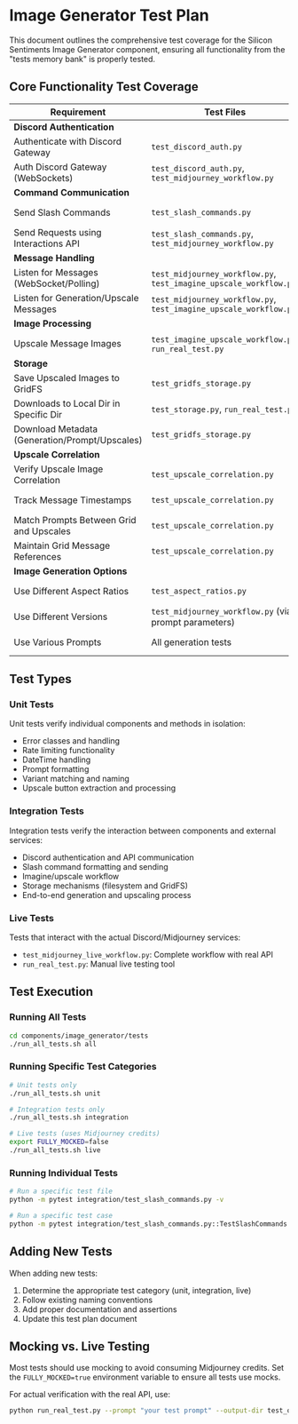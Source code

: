 # Image Generator Test Plan

This document outlines the comprehensive test coverage for the Silicon Sentiments Image Generator component, ensuring all functionality from the "tests memory bank" is properly tested.

## Core Functionality Test Coverage

| Requirement | Test Files | Status |
|-------------|------------|--------|
| **Discord Authentication** | | |
| Authenticate with Discord Gateway | `test_discord_auth.py` | ✅ Implemented |
| Auth Discord Gateway (WebSockets) | `test_discord_auth.py`, `test_midjourney_workflow.py` | ✅ Implemented |
| **Command Communication** | | |
| Send Slash Commands | `test_slash_commands.py` | ✅ Implemented |
| Send Requests using Interactions API | `test_slash_commands.py`, `test_midjourney_workflow.py` | ✅ Implemented |
| **Message Handling** | | |
| Listen for Messages (WebSocket/Polling) | `test_midjourney_workflow.py`, `test_imagine_upscale_workflow.py` | ✅ Implemented |
| Listen for Generation/Upscale Messages | `test_midjourney_workflow.py`, `test_imagine_upscale_workflow.py` | ✅ Implemented |
| **Image Processing** | | |
| Upscale Message Images | `test_imagine_upscale_workflow.py`, `run_real_test.py` | ✅ Implemented |
| **Storage** | | |
| Save Upscaled Images to GridFS | `test_gridfs_storage.py` | ✅ Implemented |
| Downloads to Local Dir in Specific Dir | `test_storage.py`, `run_real_test.py` | ✅ Implemented |
| Download Metadata (Generation/Prompt/Upscales) | `test_gridfs_storage.py` | ✅ Implemented |
| **Upscale Correlation** | | |
| Verify Upscale Image Correlation | `test_upscale_correlation.py` | ✅ Implemented |
| Track Message Timestamps | `test_upscale_correlation.py` | ✅ Implemented |
| Match Prompts Between Grid and Upscales | `test_upscale_correlation.py` | ✅ Implemented |
| Maintain Grid Message References | `test_upscale_correlation.py` | ✅ Implemented |
| **Image Generation Options** | | |
| Use Different Aspect Ratios | `test_aspect_ratios.py` | ✅ Implemented |
| Use Different Versions | `test_midjourney_workflow.py` (via prompt parameters) | ✅ Implemented |
| Use Various Prompts | All generation tests | ✅ Implemented |

## Test Types

### Unit Tests
Unit tests verify individual components and methods in isolation:

- Error classes and handling
- Rate limiting functionality
- DateTime handling
- Prompt formatting
- Variant matching and naming
- Upscale button extraction and processing

### Integration Tests  
Integration tests verify the interaction between components and external services:

- Discord authentication and API communication
- Slash command formatting and sending
- Imagine/upscale workflow
- Storage mechanisms (filesystem and GridFS)
- End-to-end generation and upscaling process

### Live Tests
Tests that interact with the actual Discord/Midjourney services:

- `test_midjourney_live_workflow.py`: Complete workflow with real API
- `run_real_test.py`: Manual live testing tool

## Test Execution

### Running All Tests
```bash
cd components/image_generator/tests
./run_all_tests.sh all
```

### Running Specific Test Categories
```bash
# Unit tests only
./run_all_tests.sh unit

# Integration tests only
./run_all_tests.sh integration

# Live tests (uses Midjourney credits)
export FULLY_MOCKED=false
./run_all_tests.sh live
```

### Running Individual Tests
```bash
# Run a specific test file
python -m pytest integration/test_slash_commands.py -v

# Run a specific test case
python -m pytest integration/test_slash_commands.py::TestSlashCommands::test_imagine_command_format -v
```

## Adding New Tests

When adding new tests:

1. Determine the appropriate test category (unit, integration, live)
2. Follow existing naming conventions
3. Add proper documentation and assertions
4. Update this test plan document

## Mocking vs. Live Testing

Most tests should use mocking to avoid consuming Midjourney credits. Set the `FULLY_MOCKED=true` environment variable to ensure all tests use mocks.

For actual verification with the real API, use:
```bash
python run_real_test.py --prompt "your test prompt" --output-dir test_output
``` 